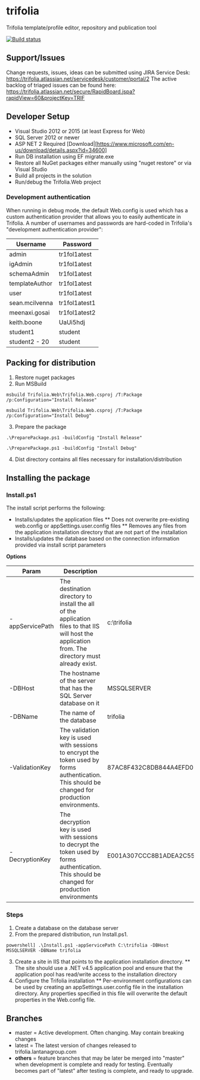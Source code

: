 # trifolia
Trifolia template/profile editor, repository and publication tool

[![Build status](https://ci.appveyor.com/api/projects/status/ch1e3gsaip09w2f2?svg=true)](https://ci.appveyor.com/project/seanmcilvenna/trifolia)

## Support/Issues

Change requests, issues, ideas can be submitted using JIRA Service Desk: https://trifolia.atlassian.net/servicedesk/customer/portal/2
The active backlog of triaged issues can be found here: https://trifolia.atlassian.net/secure/RapidBoard.jspa?rapidView=60&projectKey=TRIF

## Developer Setup

- Visual Studio 2012 or 2015 (at least Express for Web)
- SQL Server 2012 or newer
- ASP NET 2 Required [Download|[https://www.microsoft.com/en-us/download/details.aspx?id=34600]
- Run DB installation using EF migrate.exe
- Restore all NuGet packages either manually using "nuget restore" or via Visual Studio
- Build all projects in the solution
- Run/debug the Trifolia.Web project

### Development authentication

When running in debug mode, the default Web.config is used which has a custom authentication provider that allows you to easily authenticate in Trifolia. A number of usernames and passwords are hard-coded in Trifolia's "development authentication provider":

| Username | Password |
| -------- | -------- |
| admin | tr1fol1atest |
| igAdmin | tr1fol1atest |
| schemaAdmin | tr1fol1atest |
| templateAuthor | tr1fol1atest |
| user | tr1fol1atest |
| sean.mcilvenna | tr1fol1atest1 |
| meenaxi.gosai | tr1fol1atest2 |
| keith.boone | UaUi5hdj |
| student1 | student |
| student2 - 20 | student |

## Packing for distribution
1. Restore nuget packages
2. Run MSBuild
```
msbuild Trifolia.Web\Trifolia.Web.csproj /T:Package /p:Configuration="Install Release"
```
```
msbuild Trifolia.Web\Trifolia.Web.csproj /T:Package /p:Configuration="Install Debug"
```
3. Prepare the package
```
.\PreparePackage.ps1 -buildConfig "Install Release"
```
```
.\PreparePackage.ps1 -buildConfig "Install Debug"
```
4. Dist directory contains all files necessary for installation/distribution

## Installing the package

### Install.ps1
The install script performs the following:
* Installs/updates the application files
** Does not overwrite pre-existing web.config or appSettings.user.config files
** Removes any files from the application installation directory that are not part of the installation
* Installs/updates the database based on the connection information provided via install script parameters

**Options**

| Param | Description | Default |
| ----- | ----------- | ------- |
| -appServicePath | The destination directory to install the all of the application files to that IIS will host the application from. The directory must already exist. | c:\trifolia |
| -DBHost | The hostname of the server that has the SQL Server database on it | MSSQLSERVER |
| -DBName | The name of the database | trifolia |
| -ValidationKey | The validation key is used with sessions to encrypt the token used by forms authentication. This should be changed for production environments. | 87AC8F432C8DB844A4EFD024301AC1AB5808BEE9D1870689B63794D33EE3B55CDB315BB480721A107187561F388C6BEF5B623BF31E2E725FC3F3F71A32BA5DFC |
| -DecryptionKey | The decryption key is used with sessions to decrypt the token used by forms authentication. This should be changed for production environments | E001A307CCC8B1ADEA2C55B1246CDCFE8579576997FF92E7 |

### Steps
1. Create a database on the database server
2. From the prepared distribution, run Install.ps1.
```
powershell] .\Install.ps1 -appServicePath C:\trifolia -DBHost MSSQLSERVER -DBName trifolia
```
3. Create a site in IIS that points to the application installation directory.
** The site should use a .NET v4.5 application pool and ensure that the application pool has read/write access to the installation directory
4. Configure the Trifolia installation
** Per-environment configurations can be used by creating an appSettings.user.config file in the installation directory. Any properties specified in this file will overwrite the default properties in the Web.config file.

## Branches
* master = Active development. Often changing. May contain breaking changes
* latest = The latest version of changes released to trifolia.lantanagroup.com
* **others** = feature branches that may be later be merged into "master" when development is complete and ready for testing. Eventually becomes part of "latest" after testing is complete, and ready to upgrade.
